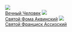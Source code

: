 ![](/books/sci_philosophy/Гилберт%20Кийт%20Честертон/Вечный%20Человек.jpg)  
[Вечный Человек](/books/sci_philosophy/Гилберт%20Кийт%20Честертон/Вечный%20Человек)
![](/books/sci_philosophy/Гилберт%20Кийт%20Честертон/Святой%20Фома%20Аквинский.jpg)  
[Святой Фома Аквинский](/books/sci_philosophy/Гилберт%20Кийт%20Честертон/Святой%20Фома%20Аквинский)
![](/books/sci_philosophy/Гилберт%20Кийт%20Честертон/Святой%20Франциск%20Ассизский.jpg)  
[Святой Франциск Ассизский](/books/sci_philosophy/Гилберт%20Кийт%20Честертон/Святой%20Франциск%20Ассизский)